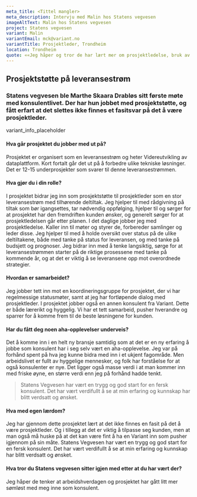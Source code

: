 ```yaml
---
meta_title: <Tittel mangler>
meta_description: Intervju med Malin hos Statens vegvesen
imageAltText: Malin hos Statens vegvesen
project: Statens vegvesen
variant: Malin
variantEmail: mck@variant.no
variantTitle: Prosjektleder, Trondheim
location: Trondheim
quote: ««Jeg håper og tror de har lært mer om prosjektledelse, bruk av designprinsipper og kanskje litt soft skills på ledelse generelt.»»
---
```


## Prosjektstøtte på leveransestrøm

### Statens vegvesen ble Marthe Skaara Drabløs sitt første møte med konsulentlivet. Der har hun jobbet med prosjektstøtte, og fått erfart at det slettes ikke finnes et fasitsvar på det å være prosjektleder.

variant_info_placeholder

#### Hva går prosjektet du jobber med ut på?

Prosjektet er organisert som en leveransestrøm og heter Videreutvikling av dataplattform. Kort fortalt går det ut på å forbedre ulike tekniske løsninger. Det er 12-15 underprosjekter som svarer til denne leveransestrømmen.

#### Hva gjør du i din rolle?

I prosjektet bidrar jeg inn som prosjektstøtte til prosjektleder som en stor leveransestrøm med tilhørende deltiltak. Jeg hjelper til med rådgivning på tiltak som bør igangsettes, tar nødvendig oppfølging, hjelper til og sørger for at prosjektet har den fremdriften kunden ønsker, og generelt sørger for at prosjektledelsen går etter planen.
I det daglige jobber jeg med prosjektledelse. Kaller inn til møter og styrer de, forbereder samlinger og leder disse. Jeg hjelper til med å holde oversikt over status på de ulike deltiltakene, både med tanke på status for leveransen, og med tanke på budsjett og prognoser. Jeg bidrar inn med å tenke langsiktig, sørge for at leveransestrømmen starter på de riktige prosessene med tanke på kommende år, og at det er viktig å se leveransene opp mot overordnede strategier.

#### Hvordan er samarbeidet?

Jeg jobber tett inn mot en koordineringsgruppe for prosjektet, der vi har regelmessige statusmøter, samt at jeg har fortløpende dialog med prosjektleder. I prosjektet jobber også en annen konsulent fra Variant. Dette er både lærerikt og hyggelig. Vi har et tett samarbeid, pusher hverandre og sparrer for å komme frem til de beste løsningene for kunden.

#### Har du fått deg noen aha-opplevelser underveis?

Det å komme inn i en helt ny bransje samtidig som at det er en ny erfaring å jobbe som konsulent har i seg selv vært en aha-opplevelse. Jeg var på forhånd spent på hva jeg kunne bidra med inn i et ukjent fagområde. Men arbeidslivet er fullt av hyggelige mennesker, og folk har forståelse for at også konsulenter er nye. Det ligger også masse verdi i at man kommer inn med friske øyne, en større verdi enn jeg på forhånd hadde tenkt.

<blockquote class="">
Statens Vegvesen har vært en trygg og god start for en fersk konsulent. Det har vært verdifullt å se at min erfaring og kunnskap har blitt verdsatt og ønsket.
</blockquote>

#### Hva med egen lærdom?

Jeg har gjennom dette prosjektet lært at det ikke finnes en fasit på det å være prosjektleder. Og i tillegg at det er viktig å tilpasse seg kunden, men at man også må huske på at det kan være fint å ha en Variant inn som pusher igjennom på sin måte.
Statens Vegvesen har vært en trygg og god start for en fersk konsulent. Det har vært verdifullt å se at min erfaring og kunnskap har blitt verdsatt og ønsket.

#### Hva tror du Statens vegvesen sitter igjen med etter at du har vært der?

Jeg håper de tenker at arbeidshverdagen og prosjektet har gått litt mer sømløst med meg inne som konsulent.
